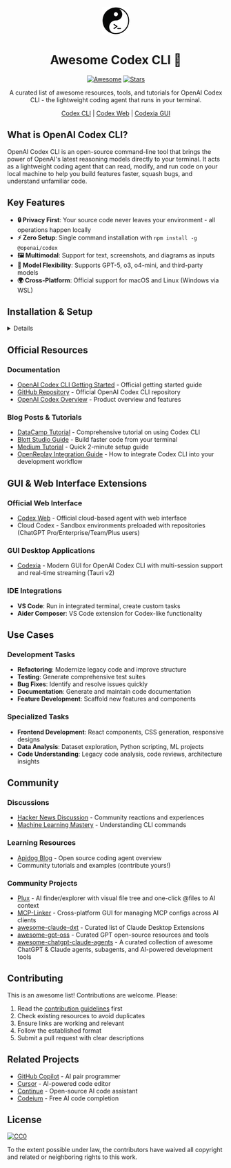 <div align="center">

![icon](icon.png)

# Awesome Codex CLI 🚀

[![Awesome](https://awesome.re/badge.svg)](https://awesome.re)
[![Stars](https://img.shields.io/github/stars/milisp/awesome-codex-cli?style=social)](https://github.com/milisp/awesome-codex-cli/stargazers)

A curated list of awesome resources, tools, and tutorials for OpenAI Codex CLI - the lightweight coding agent that runs in your terminal.

  [Codex CLI](https://github.com/openai/codex) |
  [Codex Web](https://chatgpt.com/codex) |
  [Codexia GUI](https://github.com/milisp/codexia)
</div>

## What is OpenAI Codex CLI?

OpenAI Codex CLI is an open-source command-line tool that brings the power of OpenAI's latest reasoning models directly to your terminal. It acts as a lightweight coding agent that can read, modify, and run code on your local machine to help you build features faster, squash bugs, and understand unfamiliar code.

## Key Features

- **🔒 Privacy First**: Your source code never leaves your environment - all operations happen locally
- **⚡ Zero Setup**: Single command installation with `npm install -g @openai/codex`
- **🖼️ Multimodal**: Support for text, screenshots, and diagrams as inputs
- **🤖 Model Flexibility**: Supports GPT-5, o3, o4-mini, and third-party models
- **🌍 Cross-Platform**: Official support for macOS and Linux (Windows via WSL)

## Installation & Setup

<details>

### Quick Start
```bash
npm install -g @openai/codex # Alternatively: `brew install codex`
codex
```

#### Reasoning high
```sh
codex -m gpt-5 -c model_reasoning_effort="high"
```

#### Ollama

[ollama download](https://ollama.com) - open models
```sh
codex --oss -m gpt-oss:20b
```

### Requirements
- Node.js and npm
- ChatGPT Plus, Pro, or Team account
- macOS or Linux (Windows via WSL)

### Configuration

`~/.codex/config.toml`
```sh
[model_providers.gemini]
name = "gemini"
base_url = "https://generativelanguage.googleapis.com/v1beta/openai"
env_key = "GEMINI_API_KEY"

[profiles.gemini]
model_provider = "gemini"
model = "gemini-2.5-pro"
```

#### after config

```sh
codex --profile gemini
```
</details>

## Official Resources

### Documentation
- [OpenAI Codex CLI Getting Started](https://help.openai.com/en/articles/11096431-openai-codex-cli-getting-started) - Official getting started guide
- [GitHub Repository](https://github.com/openai/codex) - Official OpenAI Codex CLI repository
- [OpenAI Codex Overview](https://openai.com/codex/) - Product overview and features

### Blog Posts & Tutorials
- [DataCamp Tutorial](https://www.datacamp.com/tutorial/open-ai-codex-cli-tutorial) - Comprehensive tutorial on using Codex CLI
- [Blott Studio Guide](https://www.blott.studio/blog/post/openai-codex-cli-build-faster-code-right-from-your-terminal) - Build faster code from your terminal
- [Medium Tutorial](https://medium.com/ai-software-engineer/how-to-install-and-use-openai-codex-cli-in-2-minutes-29e9fdd0e8c5) - Quick 2-minute setup guide
- [OpenReplay Integration Guide](https://blog.openreplay.com/integrate-openais-codex-cli-tool-development-workflow/) - How to integrate Codex CLI into your development workflow

## GUI & Web Interface Extensions

### Official Web Interface
- [Codex Web](https://chatgpt.com/codex) - Official cloud-based agent with web interface
- Cloud Codex - Sandbox environments preloaded with repositories (ChatGPT Pro/Enterprise/Team/Plus users)

### GUI Desktop Applications
- [Codexia](https://github.com/milisp/codexia) - Modern GUI for OpenAI Codex CLI with multi-session support and real-time streaming (Tauri v2)

### IDE Integrations
- **VS Code**: Run in integrated terminal, create custom tasks
- **Aider Composer**: VS Code extension for Codex-like functionality

## Use Cases

### Development Tasks
- **Refactoring**: Modernize legacy code and improve structure
- **Testing**: Generate comprehensive test suites
- **Bug Fixes**: Identify and resolve issues quickly
- **Documentation**: Generate and maintain code documentation
- **Feature Development**: Scaffold new features and components

### Specialized Tasks
- **Frontend Development**: React components, CSS generation, responsive designs
- **Data Analysis**: Dataset exploration, Python scripting, ML projects
- **Code Understanding**: Legacy code analysis, code reviews, architecture insights

## Community

### Discussions
- [Hacker News Discussion](https://news.ycombinator.com/item?id=43708025) - Community reactions and experiences
- [Machine Learning Mastery](https://machinelearningmastery.com/understanding-openai-codex-cli-commands/) - Understanding CLI commands

### Learning Resources
- [Apidog Blog](https://apidog.com/blog/openai-codex-cli/) - Open source coding agent overview
- Community tutorials and examples (contribute yours!)

### Community Projects
- [Plux](https://github.com/milisp/plux) - AI finder/explorer with visual file tree and one-click @files to AI context
- [MCP-Linker](https://github.com/milisp/mcp-linker) - Cross-platform GUI for managing MCP configs across AI clients
- [awesome-claude-dxt](https://github.com/milisp/awesome-claude-dxt) - Curated list of Claude Desktop Extensions
- [awesome-gpt-oss](https://github.com/milisp/awesome-gpt-oss) - Curated GPT open-source resources and tools
- [awesome-chatgpt-claude-agents](https://github.com/milisp/awesome-chatgpt-claude-agents) - A curated collection of awesome ChatGPT & Claude agents, subagents, and AI-powered development tools

## Contributing

This is an awesome list! Contributions are welcome. Please:

1. Read the [contribution guidelines](contributing.md) first
2. Check existing resources to avoid duplicates
3. Ensure links are working and relevant
4. Follow the established format
5. Submit a pull request with clear descriptions

## Related Projects

- [GitHub Copilot](https://github.com/features/copilot) - AI pair programmer
- [Cursor](https://cursor.sh/) - AI-powered code editor
- [Continue](https://continue.dev/) - Open-source AI code assistant
- [Codeium](https://codeium.com/) - Free AI code completion

## License

[![CC0](https://mirrors.creativecommons.org/presskit/buttons/88x31/svg/cc-zero.svg)](https://creativecommons.org/publicdomain/zero/1.0/)

To the extent possible under law, the contributors have waived all copyright and related or neighboring rights to this work.